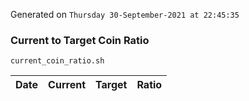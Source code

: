 Generated on `Thursday 30-September-2021 at 22:45:35`

### Current to Target Coin Ratio
`current_coin_ratio.sh`

Date|Current|Target|Ratio
---|---|---|---
